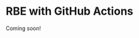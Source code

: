 <!--
{
  "name": "RBE with GitHub Actions",
  "category": "5f18d21935ec3867907dda03",
  "priority": 800
}
-->
# RBE with GitHub Actions

Coming soon!